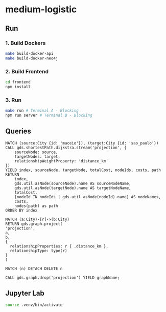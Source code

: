 # medium-logistic

## Run

### 1. Build Dockers
```bash
make build-docker-api
make build-docker-neo4j 
```

### 2. Build Frontend
```bash
cd frontend
npm install
```

### 3. Run
```bash
make run # Terminal A - Blocking
npm run server # Terminal B - Blocking
```

## Queries
```cypher
MATCH (source:City {id: 'maceio'}), (target:City {id: 'sao_paulo'})
CALL gds.shortestPath.dijkstra.stream('projection', {
    sourceNode: source,
    targetNodes: target,
    relationshipWeightProperty: 'distance_km'
})
YIELD index, sourceNode, targetNode, totalCost, nodeIds, costs, path
RETURN
    index,
    gds.util.asNode(sourceNode).name AS sourceNodeName,
    gds.util.asNode(targetNode).name AS targetNodeName,
    totalCost,
    [nodeId IN nodeIds | gds.util.asNode(nodeId).name] AS nodeNames,
    costs,
    nodes(path) as path
ORDER BY index
```


```cypher
MATCH (a:City)-[r]->(b:City)
RETURN gds.graph.project(
'projection',
a,
b,
{
  relationshipProperties: r { .distance_km },
  relationshipType: type(r)
}
)
```


```cypher
MATCH (n) DETACH DELETE n

CALL gds.graph.drop('projection') YIELD graphName;
```

## Jupyter Lab

```bash
source .venv/bin/activate
```